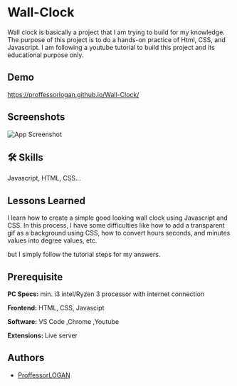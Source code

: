 
# Wall-Clock

Wall clock is basically a project that I am trying to build for my knowledge. The purpose of this project is to do a hands-on practice of Html, CSS, and Javascript. I am following a youtube tutorial to build this project and its educational purpose only.


## Demo

https://proffessorlogan.github.io/Wall-Clock/


## Screenshots

![App Screenshot](https://i.paste.pics/9ca805e6b73b5872d9cd3edaec889c69.png)


## 🛠 Skills
Javascript, HTML, CSS...


## Lessons Learned

I learn how to create a simple good looking wall clock using Javascript and CSS. In this process, I have some difficulties like how to add a transparent gif as a background using CSS, how to convert hours seconds, and minutes values into degree values, etc.

but I simply follow the tutorial steps for my answers.
## Prerequisite
**PC Specs:** min. i3 intel/Ryzen 3 processor with internet connection 

**Frontend:** HTML, CSS, Javascipt

**Software:** VS Code ,Chrome ,Youtube

**Extensions:** Live server


## Authors

- [ProffessorLOGAN](https://www.github.com/ProffessorLOGAN)

